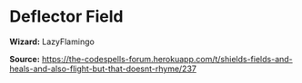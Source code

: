 # Deflector Field

**Wizard:** LazyFlamingo

**Source:** https://the-codespells-forum.herokuapp.com/t/shields-fields-and-heals-and-also-flight-but-that-doesnt-rhyme/237
